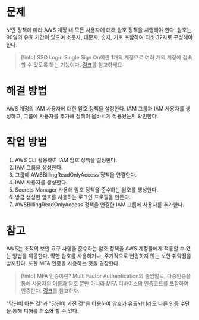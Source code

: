 # 문제
보안 정책에 따라 AWS 계정 내 모든 사용자에 대해 암호 정책을 시행해야 한다.
암호는 90일의 유효 기간이 있으며 소문자, 대문자, 숫자, 기호 포함하여 최소 32자로 구성해야한다.
>[!info] SSO Login
>Single Sign On이란 1개의 계정으로 여러 개의 계정에 접속할 수 있도록 하는 기능이다.
>[링크](https://aws.amazon.com/ko/iam/identity-center/)를 참고하세요
# 해결 방법
AWS 계정의 IAM 사용자에 대한 암호 정책을 설정한다.
IAM 그룹과 IAM 사용자를 생성하고, 그룹에 사용자를 추가해 정책이 올바르게 적용됬는지 확인한다.
# 작업 방법
1. AWS CLI 활용하여 IAM 암호 정책을 설정한다.
2. IAM 그룹을 생성한다.
3. 그룹에 AWSBillingReadOnlyAccess 정책을 연결한다.
4. IAM 사용자를 생성한다.
5. Secrets Manager 사용해 암호 정책을 준수하는 암호를 생성한다.
6. 방금 생성한 암호를 사용하는 로그인 프로필을 만든다.
7. AWSBillingReadOnlyAccess 정책을 연결한 IAM 그룹에 사용자를 추가한다.
# 참고
AWS는 조직의 보안 요구 사항을 준수하는 암호 정책을 AWS 계정들에게 적용할 수 있는 방법을 제공한다.
약한 암호를 사용하거나, 주기적으로 변경하지 않는 보안 취약점을 방지한다.
또한 MFA 인증을 사용하는 것을 권장한다.
>[!info] MFA 인증이란?
>Multi Factor Authentication의 줄임말로, 다중인증을 통해 사용자의 이름과 암호 뿐만 아니라 MFA 디바이스의 인증코드를 포함하여 인증한다.
>[링크](https://aws.amazon.com/ko/iam/features/mfa/)를 참고하자.

"당신이 아는 것"과 "당신이 가진 것"을 이용하여 암호가 유출되더라도 다른 인증 수단을 통해 피해를 최소화 할 수 있다.
